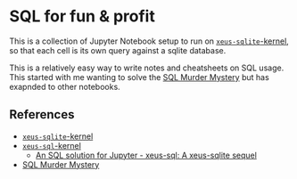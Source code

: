 # SQL for fun & profit

This is a collection of Jupyter Notebook setup to run on [`xeus-sqlite`-kernel](https://github.com/jupyter-xeus/xeus-sqlite), so that each cell is its own query against a sqlite database.

This is a relatively easy way to write notes and cheatsheets on SQL usage. This started with me wanting to solve the [SQL Murder Mystery](https://mystery.knightlab.com/) but has exapnded to other notebooks.

## References

- [`xeus-sqlite`-kernel](https://github.com/jupyter-xeus/xeus-sqlite)
- [`xeus-sql`-kernel](https://github.com/jupyter-xeus/xeus-sql)
  - [An SQL solution for Jupyter - xeus-sql: A xeus-sqlite sequel](https://blog.jupyter.org/an-sql-solution-for-jupyter-ef4a00a0d925)  
- [SQL Murder Mystery](https://mystery.knightlab.com/)
